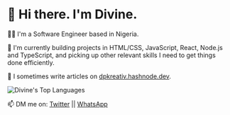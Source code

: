 # 👋 Hi there. I'm Divine.

👨‍💻 I'm a Software Engineer based in Nigeria.<br>

🌱 I'm currently building projects in HTML/CSS, JavaScript, React, Node.js and TypeScript, and picking up other relevant skills I need to get things done efficiently.

📝 I sometimes write articles on [dpkreativ.hashnode.dev](https://dpkreativ.hashnode.dev).

![Divine's Top Languages](https://github-readme-stats.vercel.app/api/top-langs/?username=dpkreativ&layout=compact&langs_count=6)

📫 DM me on: [Twitter](https://twitter.com/dpkreativ) || [WhatsApp](https://wa.me/2349021824073)

<!--
**dpkreativ/dpkreativ** is a ✨ _special_ ✨ repository because its `README.md` (this file) appears on your GitHub profile.

Here are some ideas to get you started:

- 🔭 I’m currently working on ...
- 🌱 I’m currently learning ...
- 👯 I’m looking to collaborate on ...
- 🤔 I’m looking for help with ...
- 💬 Ask me about ...
- 📫 How to reach me: ...
- 😄 Pronouns: ...
- ⚡ Fun fact: ...
-->
